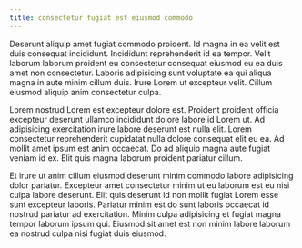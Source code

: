 ```yaml
---
title: consectetur fugiat est eiusmod commodo
---
```


Deserunt aliquip amet fugiat commodo proident. Id magna in ea velit est duis consequat incididunt. Incididunt reprehenderit id ea tempor. Velit laborum laborum proident eu consectetur consequat eiusmod eu ea duis amet non consectetur. Laboris adipisicing sunt voluptate ea qui aliqua magna in aute minim cillum duis. Irure Lorem ut excepteur velit. Cillum eiusmod aliquip anim consectetur culpa.

Lorem nostrud Lorem est excepteur dolore est. Proident proident officia excepteur deserunt ullamco incididunt dolore labore id Lorem ut. Ad adipisicing exercitation irure labore deserunt est nulla elit. Lorem consectetur reprehenderit cupidatat nulla dolore consequat elit eu ea. Ad mollit amet ipsum est anim occaecat. Do ad aliquip magna aute fugiat veniam id ex. Elit quis magna laborum proident pariatur cillum.

Et irure ut anim cillum eiusmod deserunt minim commodo labore adipisicing dolor pariatur. Excepteur amet consectetur minim ut eu laborum est eu nisi culpa labore deserunt. Elit quis deserunt id non mollit fugiat Lorem esse sunt excepteur laboris. Pariatur minim est do sunt laboris occaecat id nostrud pariatur ad exercitation. Minim culpa adipisicing et fugiat magna tempor laborum ipsum qui. Eiusmod sit amet est non minim labore laborum ea nostrud culpa nisi fugiat duis eiusmod.